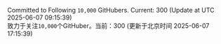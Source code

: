 Committed to Following `10,000` GitHubers. Current: <!-- FOLLOWING_COUNT -->300<!-- FOLLOWING_COUNT --> (Update at UTC <!-- LAST_UPDATED -->2025-06-07 09:15:39<!-- LAST_UPDATED -->)<br>
致力于关注`10,000`个GitHuber。当前：<!-- FOLLOWING_COUNT -->300<!-- FOLLOWING_COUNT --> (更新于北京时间 <!-- LAST_UPDATED_CST -->2025-06-07 17:15:39<!-- LAST_UPDATED_CST -->)
